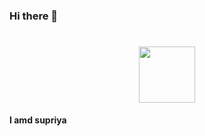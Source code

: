 ### Hi there 👋
<h1 align="center"><img src="https://github.com/supriya1511/supriya1511/blob/master/Hello.gif" width="90px"></h1>
<b align="center">I amd supriya</b>
  
  
<!--
**supriya1511/supriya1511** is a ✨ _special_ ✨ repository because its `README.md` (this file) appears on your GitHub profile.

Here are some ideas to get you started:

- 🔭 I’m currently working on ...
- 🌱 I’m currently learning ...
- 👯 I’m looking to collaborate on ...
- 🤔 I’m looking for help with ...
- 💬 Ask me about ...
- 📫 How to reach me: ...
- 😄 Pronouns: ...
- ⚡ Fun fact: ...
-->

